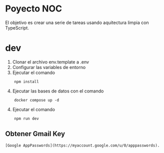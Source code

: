 # Poyecto NOC

El objetivo es crear una serie de tareas usando aquitectura limpia con TypeScript.

# dev
1. Clonar el archivo env.template a .env
2. Configurar las variables de entorno 
3. Ejecutar el comando 
```
    npm install
```
4. Ejecutar las bases de datos con el comando 
```
    docker compose up -d
```
4. Ejecutar el comando 
```
    npm run dev
```

## Obtener Gmail Key
    [Google AppPasswords](https://myaccount.google.com/u/0/apppasswords).